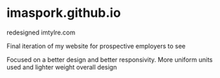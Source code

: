 # imaspork.github.io
redesigned imtylre.com

Final iteration of my website for prospective employers to see 

Focused on a better design and better responsivity. More uniform units used and lighter weight overall design
